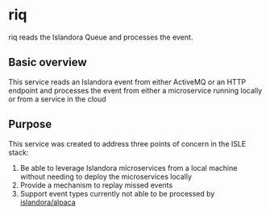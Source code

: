 # riq

riq reads the Islandora Queue and processes the event.

## Basic overview

This service reads an Islandora event from either ActiveMQ or an HTTP endpoint and processes the event from either a microservice running locally or from a service in the cloud

## Purpose

This service was created to address three points of concern in the ISLE stack:

1. Be able to leverage Islandora microservices from a local machine without needing to deploy the microservices locally
2. Provide a mechanism to replay missed events
3. Support event types currently not able to be processed by [islandora/alpaca](https://github.com/islandora/alpaca)
